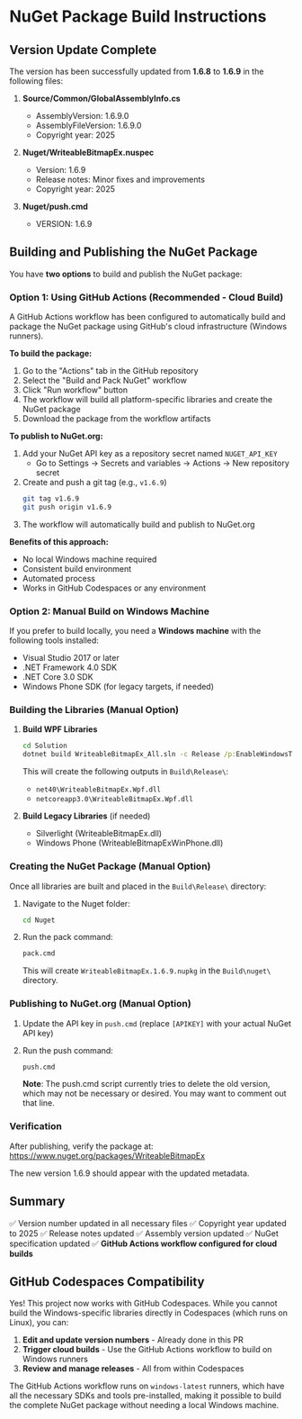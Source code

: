 # NuGet Package Build Instructions

## Version Update Complete

The version has been successfully updated from **1.6.8** to **1.6.9** in the following files:

1. **Source/Common/GlobalAssemblyInfo.cs**
   - AssemblyVersion: 1.6.9.0
   - AssemblyFileVersion: 1.6.9.0
   - Copyright year: 2025

2. **Nuget/WriteableBitmapEx.nuspec**
   - Version: 1.6.9
   - Release notes: Minor fixes and improvements
   - Copyright year: 2025

3. **Nuget/push.cmd**
   - VERSION: 1.6.9

## Building and Publishing the NuGet Package

You have **two options** to build and publish the NuGet package:

### Option 1: Using GitHub Actions (Recommended - Cloud Build)

A GitHub Actions workflow has been configured to automatically build and package the NuGet package using GitHub's cloud infrastructure (Windows runners).

**To build the package:**
1. Go to the "Actions" tab in the GitHub repository
2. Select the "Build and Pack NuGet" workflow
3. Click "Run workflow" button
4. The workflow will build all platform-specific libraries and create the NuGet package
5. Download the package from the workflow artifacts

**To publish to NuGet.org:**
1. Add your NuGet API key as a repository secret named `NUGET_API_KEY`
   - Go to Settings → Secrets and variables → Actions → New repository secret
2. Create and push a git tag (e.g., `v1.6.9`)
   ```bash
   git tag v1.6.9
   git push origin v1.6.9
   ```
3. The workflow will automatically build and publish to NuGet.org

**Benefits of this approach:**
- No local Windows machine required
- Consistent build environment
- Automated process
- Works in GitHub Codespaces or any environment

### Option 2: Manual Build on Windows Machine

If you prefer to build locally, you need a **Windows machine** with the following tools installed:
- Visual Studio 2017 or later
- .NET Framework 4.0 SDK
- .NET Core 3.0 SDK
- Windows Phone SDK (for legacy targets, if needed)

### Building the Libraries (Manual Option)

1. **Build WPF Libraries**
   ```cmd
   cd Solution
   dotnet build WriteableBitmapEx_All.sln -c Release /p:EnableWindowsTargeting=true
   ```
   This will create the following outputs in `Build\Release\`:
   - `net40\WriteableBitmapEx.Wpf.dll`
   - `netcoreapp3.0\WriteableBitmapEx.Wpf.dll`

2. **Build Legacy Libraries** (if needed)
   - Silverlight (WriteableBitmapEx.dll)
   - Windows Phone (WriteableBitmapExWinPhone.dll)

### Creating the NuGet Package (Manual Option)

Once all libraries are built and placed in the `Build\Release\` directory:

1. Navigate to the Nuget folder:
   ```cmd
   cd Nuget
   ```

2. Run the pack command:
   ```cmd
   pack.cmd
   ```
   This will create `WriteableBitmapEx.1.6.9.nupkg` in the `Build\nuget\` directory.

### Publishing to NuGet.org (Manual Option)

1. Update the API key in `push.cmd` (replace `[APIKEY]` with your actual NuGet API key)

2. Run the push command:
   ```cmd
   push.cmd
   ```
   
   **Note**: The push.cmd script currently tries to delete the old version, which may not be necessary or desired. You may want to comment out that line.

### Verification

After publishing, verify the package at:
https://www.nuget.org/packages/WriteableBitmapEx

The new version 1.6.9 should appear with the updated metadata.

## Summary

✅ Version number updated in all necessary files
✅ Copyright year updated to 2025
✅ Release notes updated
✅ Assembly version updated
✅ NuGet specification updated
✅ **GitHub Actions workflow configured for cloud builds**

## GitHub Codespaces Compatibility

Yes! This project now works with GitHub Codespaces. While you cannot build the Windows-specific libraries directly in Codespaces (which runs on Linux), you can:

1. **Edit and update version numbers** - Already done in this PR
2. **Trigger cloud builds** - Use the GitHub Actions workflow to build on Windows runners
3. **Review and manage releases** - All from within Codespaces

The GitHub Actions workflow runs on `windows-latest` runners, which have all the necessary SDKs and tools pre-installed, making it possible to build the complete NuGet package without needing a local Windows machine.
